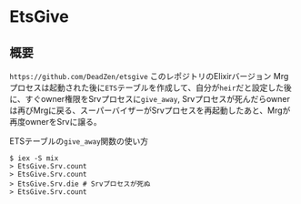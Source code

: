 # EtsGive

## 概要

`https://github.com/DeadZen/etsgive` このレポジトリのElixirバージョン
Mrgプロセスは起動された後に`ETS`テーブルを作成して、自分が`heir`だと設定した後に、すぐowner権限をSrvプロセスに`give_away`, Srvプロセスが死んだらownerは再びMrgに戻る、スーパーバイザーがSrvプロセスを再起動したあと、Mrgが再度ownerをSrvに譲る。


ETSテーブルの`give_away`関数の使い方

```
$ iex -S mix 
> EtsGive.Srv.count
> EtsGive.Srv.count
> EtsGive.Srv.die # Srvプロセスが死ぬ
> EtsGive.Srv.count
```


